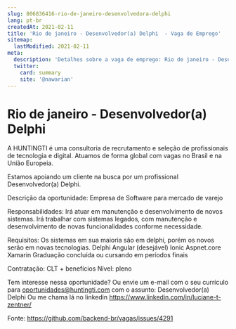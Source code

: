 ```yaml
---
slug: 806836416-rio-de-janeiro-desenvolvedora-delphi
lang: pt-br
createdAt: 2021-02-11
title: 'Rio de janeiro - Desenvolvedor(a) Delphi  - Vaga de Emprego'
sitemap:
  lastModified: 2021-02-11
meta:
  description: 'Detalhes sobre a vaga de emprego: Rio de janeiro - Desenvolvedor(a) Delphi '
  twitter:
    card: summary
    site: '@nawarian'
---
```


# Rio de janeiro - Desenvolvedor(a) Delphi 

A HUNTINGTI é uma consultoria de recrutamento e seleção de profissionais de tecnologia e digital. Atuamos de forma global com vagas no Brasil e na União Europeia. 

Estamos apoiando um cliente na busca por um profissional Desenvolvedor(a) Delphi.

Descrição da oportunidade:
Empresa de Software para mercado de varejo

Responsabilidades:
Irá atuar em manutenção e desenvolvimento de novos sistemas.
Irá trabalhar com sistemas legados, com manutenção e desenvolvimento de novas funcionalidades conforme necessidade.

Requisitos:
Os sistemas em sua maioria são em delphi, porém os novos serão em novas tecnologias. 
Delphi
Angular (desejável)
Ionic
Aspnet.core
Xamarin
Graduação concluída ou cursando em períodos finais

Contratação: CLT + benefícios 
Nível: pleno

Tem interesse nessa oportunidade?
Ou envie um e-mail com o seu currículo para oportunidades@huntingti.com com o assunto: Desenvolvedor(a) Delphi
Ou me chama lá no linkedin https://www.linkedin.com/in/luciane-t-zentner/


Fonte: https://github.com/backend-br/vagas/issues/4291